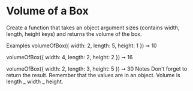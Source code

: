 # Volume of a Box

Create a function that takes an object argument sizes (contains width, length, height keys) and returns the volume of the box.

Examples
volumeOfBox({ width: 2, length: 5, height: 1 }) ➞ 10

volumeOfBox({ width: 4, length: 2, height: 2 }) ➞ 16

volumeOfBox({ width: 2, length: 3, height: 5 }) ➞ 30
Notes
Don't forget to return the result.
Remember that the values are in an object.
Volume is length _ width _ height.
